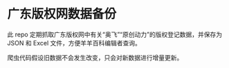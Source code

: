 # 广东版权网数据备份

此 repo 定期抓取广东版权网中有关“奥飞”“原创动力”的版权登记数据，并保存为 JSON 和 Excel 文件，方便羊羊百科编辑者查询。

爬虫代码假设旧数据不会发生改变，只会对新数据进行增量更新。
